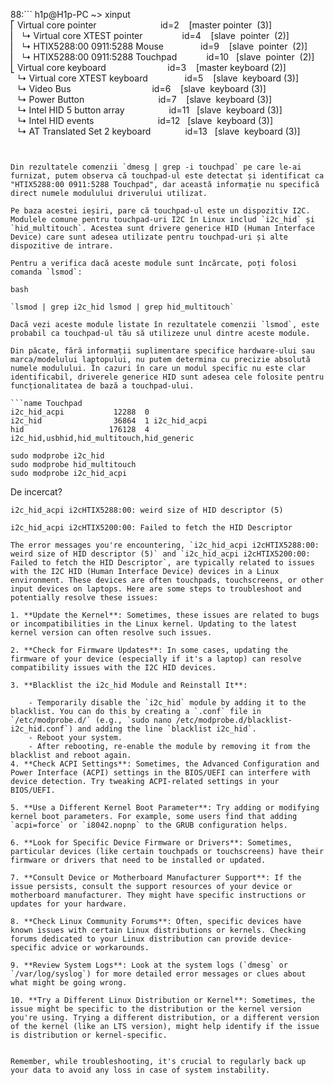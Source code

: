 
88:```
h1p@H1p-PC ~> xinput  
⎡ Virtual core pointer                          id=2    [master pointer  (3)]  
⎜   ↳ Virtual core XTEST pointer                id=4    [slave  pointer  (2)]  
⎜   ↳ HTIX5288:00 0911:5288 Mouse               id=9    [slave  pointer  (2)]  
⎜   ↳ HTIX5288:00 0911:5288 Touchpad            id=10   [slave  pointer  (2)]  
⎣ Virtual core keyboard                         id=3    [master keyboard (2)]  
   ↳ Virtual core XTEST keyboard               id=5    [slave  keyboard (3)]  
   ↳ Video Bus                                 id=6    [slave  keyboard (3)]  
   ↳ Power Button                              id=7    [slave  keyboard (3)]  
   ↳ Intel HID 5 button array                  id=11   [slave  keyboard (3)]  
   ↳ Intel HID events                          id=12   [slave  keyboard (3)]  
   ↳ AT Translated Set 2 keyboard              id=13   [slave  keyboard (3)]
```


Din rezultatele comenzii `dmesg | grep -i touchpad` pe care le-ai furnizat, putem observa că touchpad-ul este detectat și identificat ca "HTIX5288:00 0911:5288 Touchpad", dar această informație nu specifică direct numele modulului driverului utilizat.

Pe baza acestei ieșiri, pare că touchpad-ul este un dispozitiv I2C. Modulele comune pentru touchpad-uri I2C în Linux includ `i2c_hid` și `hid_multitouch`. Acestea sunt drivere generice HID (Human Interface Device) care sunt adesea utilizate pentru touchpad-uri și alte dispozitive de intrare.

Pentru a verifica dacă aceste module sunt încărcate, poți folosi comanda `lsmod`:

bash

`lsmod | grep i2c_hid lsmod | grep hid_multitouch`

Dacă vezi aceste module listate în rezultatele comenzii `lsmod`, este probabil ca touchpad-ul tău să utilizeze unul dintre aceste module.

Din păcate, fără informații suplimentare specifice hardware-ului sau marca/modelului laptopului, nu putem determina cu precizie absolută numele modulului. În cazuri în care un modul specific nu este clar identificabil, driverele generice HID sunt adesea cele folosite pentru funcționalitatea de bază a touchpad-ului.

```name Touchpad
i2c_hid_acpi           12288  0  
i2c_hid                36864  1 i2c_hid_acpi  
hid                   176128  4 i2c_hid,usbhid,hid_multitouch,hid_generic
```

```install
sudo modprobe i2c_hid
sudo modprobe hid_multitouch
sudo modprobe i2c_hid_acpi 
```

De incercat?
```
i2c_hid_acpi i2cHTIX5288:00: weird size of HID descriptor (5)
```

```
i2c_hid_acpi i2cHTIX5200:00: Failed to fetch the HID Descriptor
```



```
The error messages you're encountering, `i2c_hid_acpi i2cHTIX5288:00: weird size of HID descriptor (5)` and `i2c_hid_acpi i2cHTIX5200:00: Failed to fetch the HID Descriptor`, are typically related to issues with the I2C HID (Human Interface Device) devices in a Linux environment. These devices are often touchpads, touchscreens, or other input devices on laptops. Here are some steps to troubleshoot and potentially resolve these issues:

1. **Update the Kernel**: Sometimes, these issues are related to bugs or incompatibilities in the Linux kernel. Updating to the latest kernel version can often resolve such issues.
    
2. **Check for Firmware Updates**: In some cases, updating the firmware of your device (especially if it's a laptop) can resolve compatibility issues with the I2C HID devices.
    
3. **Blacklist the i2c_hid Module and Reinstall It**:
    
    - Temporarily disable the `i2c_hid` module by adding it to the blacklist. You can do this by creating a `.conf` file in `/etc/modprobe.d/` (e.g., `sudo nano /etc/modprobe.d/blacklist-i2c_hid.conf`) and adding the line `blacklist i2c_hid`.
    - Reboot your system.
    - After rebooting, re-enable the module by removing it from the blacklist and reboot again.
4. **Check ACPI Settings**: Sometimes, the Advanced Configuration and Power Interface (ACPI) settings in the BIOS/UEFI can interfere with device detection. Try tweaking ACPI-related settings in your BIOS/UEFI.
    
5. **Use a Different Kernel Boot Parameter**: Try adding or modifying kernel boot parameters. For example, some users find that adding `acpi=force` or `i8042.nopnp` to the GRUB configuration helps.
    
6. **Look for Specific Device Firmware or Drivers**: Sometimes, particular devices (like certain touchpads or touchscreens) have their firmware or drivers that need to be installed or updated.
    
7. **Consult Device or Motherboard Manufacturer Support**: If the issue persists, consult the support resources of your device or motherboard manufacturer. They might have specific instructions or updates for your hardware.
    
8. **Check Linux Community Forums**: Often, specific devices have known issues with certain Linux distributions or kernels. Checking forums dedicated to your Linux distribution can provide device-specific advice or workarounds.
    
9. **Review System Logs**: Look at the system logs (`dmesg` or `/var/log/syslog`) for more detailed error messages or clues about what might be going wrong.
    
10. **Try a Different Linux Distribution or Kernel**: Sometimes, the issue might be specific to the distribution or the kernel version you're using. Trying a different distribution, or a different version of the kernel (like an LTS version), might help identify if the issue is distribution or kernel-specific.
    

Remember, while troubleshooting, it's crucial to regularly back up your data to avoid any loss in case of system instability.
```
